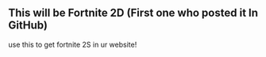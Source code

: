 ## This will be Fortnite 2D (First one who posted it In GitHub)
use this to get fortnite 2S in ur website! 
```html
